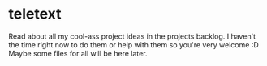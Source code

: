 # teletext
Read about all my cool-ass project ideas in the projects backlog. I haven't the time right now to do them or help with them so you're very welcome :D Maybe some files for all will be here later.
